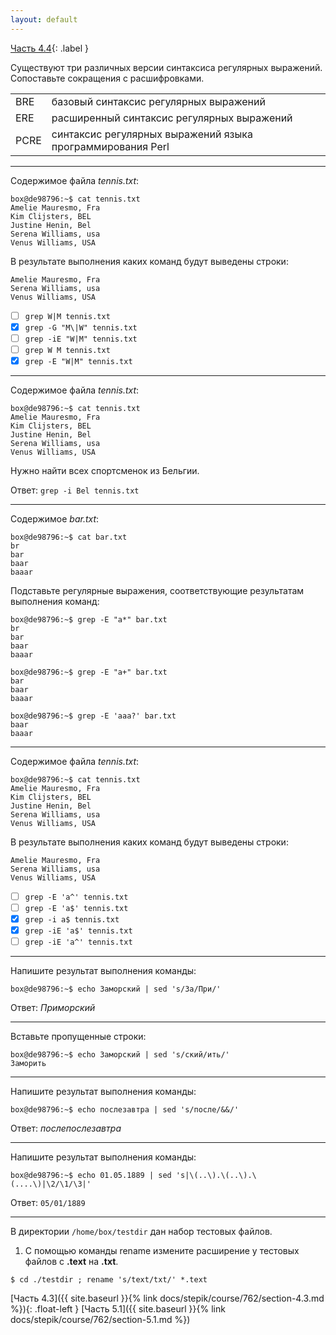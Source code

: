 ```yaml
---
layout: default
---
```


<span>[Часть 4.4](){: .label }</span>

Существуют три различных версии синтаксиса регулярных выражений. Сопоставьте 
сокращения с расшифровками.

|      |                                                            | 
|:-----|:-----------------------------------------------------------|
| BRE  | базовый синтаксис регулярных выражений                     |
| ERE  | расширенный синтаксис регулярных выражений                 |
| PCRE | синтаксис регулярных выражений языка программирования Perl |

---

Содержимое файла *tennis.txt*:

```shell
box@de98796:~$ cat tennis.txt
Amelie Mauresmo, Fra
Kim Clijsters, BEL
Justine Henin, Bel
Serena Williams, usa
Venus Williams, USA
```

В результате выполнения каких команд будут выведены строки:

```text
Amelie Mauresmo, Fra
Serena Williams, usa
Venus Williams, USA
```

- [ ] `grep W|M tennis.txt`
- [x] `grep -G "M\|W" tennis.txt`
- [ ] `grep -iE "W|M" tennis.txt`
- [ ] `grep W M tennis.txt`
- [x] `grep -E "W|M" tennis.txt`

---

Содержимое файла *tennis.txt*:

```shell
box@de98796:~$ cat tennis.txt
Amelie Mauresmo, Fra
Kim Clijsters, BEL
Justine Henin, Bel
Serena Williams, usa
Venus Williams, USA
```

Нужно найти всех спортсменок из Бельгии.

Ответ: `grep -i Bel tennis.txt`

---

Содержимое *bar.txt*:

```shell
box@de98796:~$ cat bar.txt
br
bar
baar
baaar
```

Подставьте регулярные выражения, соответствующие результатам выполнения команд:

```shell
box@de98796:~$ grep -E "a*" bar.txt
br
bar
baar
baaar

box@de98796:~$ grep -E "a+" bar.txt
bar
baar
baaar

box@de98796:~$ grep -E 'aaa?' bar.txt
baar
baaar
```

---

Содержимое файла *tennis.txt*:

```shell
box@de98796:~$ cat tennis.txt
Amelie Mauresmo, Fra
Kim Clijsters, BEL
Justine Henin, Bel
Serena Williams, usa
Venus Williams, USA
```

В результате выполнения каких команд будут выведены строки:

```shell
Amelie Mauresmo, Fra
Serena Williams, usa
Venus Williams, USA
```

- [ ] `grep -E 'a^' tennis.txt`
- [ ] `grep -E 'a$' tennis.txt`
- [x] `grep -i a$ tennis.txt`
- [x] `grep -iE 'a$' tennis.txt`
- [ ] `grep -iE 'a^' tennis.txt`

---

Напишите результат выполнения команды:

```shell
box@de98796:~$ echo Заморский | sed 's/За/При/'
```

Ответ: *Приморский*

---

Вставьте пропущенные строки:

```shell
box@de98796:~$ echo Заморский | sed 's/ский/ить/'
Заморить
```

----

Напишите результат выполнения команды:

```shell
box@de98796:~$ echo послезавтра | sed 's/после/&&/'
```

Ответ: *послепослезавтра*

---

Напишите результат выполнения команды:

```shell
box@de98796:~$ echo 01.05.1889 | sed 's|\(..\).\(..\).\(....\)|\2/\1/\3|'
```

Ответ: `05/01/1889`

---

В директории `/home/box/testdir` дан набор тестовых файлов. 

1. С помощью команды rename измените расширение у тестовых файлов с **.text** на **.txt**.

```shell
$ cd ./testdir ; rename 's/text/txt/' *.text
```

<span class="d-block text-right">
  [Часть 4.3]({{ site.baseurl }}{% link docs/stepik/course/762/section-4.3.md %}){: .float-left }
  [Часть 5.1]({{ site.baseurl }}{% link docs/stepik/course/762/section-5.1.md %})
</span>
